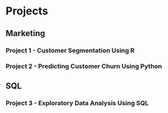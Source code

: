 # Projects
## Marketing
### Project 1 - Customer Segmentation Using R
### Project 2 - Predicting Customer Churn Using Python
## SQL
### Project 3 - Exploratory Data Analysis Using SQL
